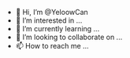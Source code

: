 - 👋 Hi, I’m @YeloowCan
- 👀 I’m interested in ...
- 🌱 I’m currently learning ...
- 💞️ I’m looking to collaborate on ...
- 📫 How to reach me ...

<!---
YeloowCan/YeloowCan is a ✨ special ✨ repository because its `README.md` (this file) appears on your GitHub profile.
You can click the Preview link to take a look at your changes.
--->
